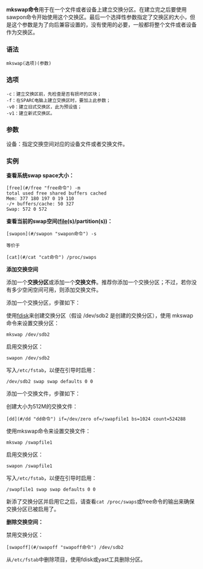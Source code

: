 **mkswap命令**用于在一个文件或者设备上建立交换分区。在建立完之后要使用sawpon命令开始使用这个交换区。最后一个选择性参数指定了交换区的大小，但是这个参数是为了向后兼容设置的，没有使用的必要，一般都将整个文件或者设备作为交换区。

### 语法  

```
mkswap(选项)(参数)
```

### 选项  

```
-c：建立交换区前，先检查是否有损坏的区块；
-f：在SPARC电脑上建立交换区时，要加上此参数；
-v0：建立旧式交换区，此为预设值；
-v1：建立新式交换区。
```

### 参数  

设备：指定交换空间对应的设备文件或者交换文件。

### 实例  

**查看系统swap space大小：**

```
[free](#/free "free命令") -m
total used free shared buffers cached
Mem: 377 180 197 0 19 110
-/+ buffers/cache: 50 327
Swap: 572 0 572
```

**查看当前的swap空间([file](#/file "file命令")(s)/partition(s))：**

```
[swapon](#/swapon "swapon命令") -s

等价于

[cat](#/cat "cat命令") /proc/swaps
```

**添加交换空间**

添加一个**交换分区**或添加一个**交换文件**。推荐你添加一个交换分区；不过，若你没有多少空闲空间可用，则添加交换文件。

添加一个交换分区，步骤如下：

使用[fdisk](#/fdisk "fdisk命令")来创建交换分区（假设 /dev/sdb2 是创建的交换分区），使用 mkswap 命令来设置交换分区：

```
mkswap /dev/sdb2
```

启用交换分区：

```
swapon /dev/sdb2
```

写入`/etc/fstab`，以便在引导时启用：

```
/dev/sdb2 swap swap defaults 0 0
```

添加一个交换文件，步骤如下：

创建大小为512M的交换文件：

```
[dd](#/dd "dd命令") if=/dev/zero of=/swapfile1 bs=1024 count=524288
```

使用mkswap命令来设置交换文件：

```
mkswap /swapfile1
```

启用交换分区：

```
swapon /swapfile1
```

写入`/etc/fstab`，以便在引导时启用：

```
/swapfile1 swap swap defaults 0 0
```

新添了交换分区并启用它之后，请查看`cat /proc/swaps`或free命令的输出来确保交换分区已被启用了。

**删除交换空间：**

禁用交换分区：

```
[swapoff](#/swapoff "swapoff命令") /dev/sdb2
```

从`/etc/fstab`中删除项目，使用fdisk或yast工具删除分区。